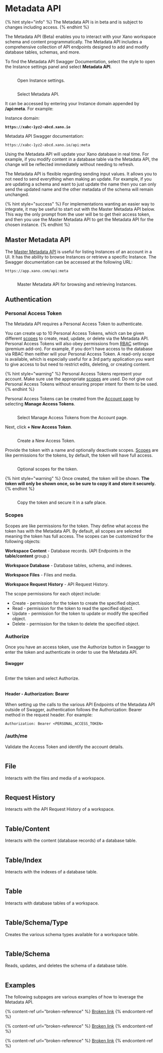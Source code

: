 # Metadata API

{% hint style="info" %}
The Metadata API is in beta and is subject to changes including access.
{% endhint %}

The Metadata API (Beta) enables you to interact with your Xano workspace schema and content programmatically. The Metadata API includes a comprehensive collection of API endpoints designed to add and modify database tables, schemas, and more.

To find the Metadata API Swagger Documentation, select the style to open the Instance settings panel and select **Metadata API**.

<figure><img src="../../.gitbook/assets/CleanShot 2023-04-11 at 15.16.20.png" alt=""><figcaption><p>Open Instance settings.</p></figcaption></figure>

<figure><img src="../../.gitbook/assets/CleanShot 2023-04-11 at 15.17.24.png" alt=""><figcaption><p>Select Metadata API.</p></figcaption></figure>

It can be accessed by entering your Instance domain appended by **/api:meta**. For example:

Instance domain:

<pre><code><strong>https://xabc-1yz2-abcd.xano.io
</strong></code></pre>

Metadata API Swagger documentation:

```
https://xabc-1yz2-abcd.xano.io/api:meta
```

Using the Metadata API will update your Xano database in real time. For example, if you modify content in a database table via the Metadata API, the change will be reflected immediately without needing to refresh.

The Metadata API is flexible regarding sending input values. It allows you to not need to send everything when making an update. For example, if you are updating a schema and want to just update the name then you can only send the updated name and the other metadata of the schema will remain unchanged.&#x20;

{% hint style="success" %}
For implementations wanting an easier way to integrate, it may be useful to start out with the Master Metadata API below. This way the only prompt from the user will be to get their access token, and then you use the Master Metadata API to get the Metadata API for the chosen instance.
{% endhint %}

## Master Metadata API

The [Master Metadata API](./#master-metadata-api) is useful for listing Instances of an account in a UI. It has the ability to browse Instances or retrieve a specific Instance. The Swagger documentation can be accessed at the following URL:

```
https://app.xano.com/api:meta
```

<figure><img src="../../.gitbook/assets/CleanShot 2023-04-21 at 09.57.47.png" alt=""><figcaption><p>Master Metadata API for browsing and retrieving Instances.</p></figcaption></figure>

## Authentication

### Personal Access Token

The Metadata API requires a Personal Access Token to authenticate.&#x20;

You can create up to 10 Personal Access Tokens, which can be given different [scopes](./#scopes) to create, read, update, or delete via the Metadata API. Personal Access Tokens will also obey permissions from [RBAC](broken-reference) settings (premium add-on). For example, if you don't have access to the database via RBAC then neither will your Personal Access Token. A read-only scope is available, which is especially useful for a 3rd party application you want to give access to but need to restrict edits, deleting, or creating content.&#x20;

{% hint style="warning" %}
Personal Access Tokens represent your account. Make sure use the appropriate [scopes](./#scopes) are used. Do not give out Personal Access Tokens without ensuring proper intent for them to be used.
{% endhint %}

Personal Access Tokens can be created from the [Account page](https://app.xano.com/admin/account) by selecting **Manage Access Tokens**.

<figure><img src="../../.gitbook/assets/CleanShot 2023-04-11 at 15.19.06.png" alt=""><figcaption><p>Select Manage Access Tokens from the Account page.</p></figcaption></figure>

Next, click **+ New Access Token**.

<figure><img src="../../.gitbook/assets/CleanShot 2023-04-11 at 15.22.02.png" alt=""><figcaption><p>Create a New Access Token.</p></figcaption></figure>

Provide the token with a name and optionally deactivate scopes. [Scopes](./#scopes) are like permissions for the tokens, by default, the token will have full access.

<figure><img src="../../.gitbook/assets/CleanShot 2023-04-21 at 09.47.26.png" alt=""><figcaption><p>Optional scopes for the token.</p></figcaption></figure>

{% hint style="warning" %}
Once created, the token will be shown. **The token will only be shown once, so be sure to copy it and store it securely.**&#x20;
{% endhint %}

<figure><img src="../../.gitbook/assets/CleanShot 2023-04-11 at 15.27.02.png" alt=""><figcaption><p>Copy the token and secure it in a safe place.</p></figcaption></figure>

### Scopes

Scopes are like permissions for the token. They define what access the token has with the Metadata API. By default, all scopes are selected meaning the token has full access. The scopes can be customized for the following objects:

**Workspace Content** - Database records. (API Endpoints in the **table/content** group.)

**Workspace Database** - Database tables, schema, and indexes.

**Workspace Files** - Files and media.

**Workspace Request History** - API Request History.

The scope permissions for each object include:

* Create - permission for the token to create the specified object.
* Read - permission for the token to read the specified object.
* Update - permission for the token to update or modify the specified object.
* Delete - permission for the token to delete the specified object.

### Authorize

Once you have an access token, use the Authorize button in Swagger to enter the token and authenticate in order to use the Metadata API.

#### Swagger

<figure><img src="../../.gitbook/assets/CleanShot 2023-04-12 at 14.36.21.png" alt=""><figcaption></figcaption></figure>

Enter the token and select Authorize.

<figure><img src="../../.gitbook/assets/CleanShot 2023-04-12 at 14.37.20.png" alt=""><figcaption></figcaption></figure>

#### Header - Authorization: Bearer

When setting up the calls to the various API Endpoints of the Metadata API outside of Swagger, authentication follows the Authorization: Bearer method in the request header. For example:

```
Authorization: Bearer <PERSONAL_ACCESS_TOKEN>
```

### /auth/me

Validate the Access Token and identify the account details.

<figure><img src="../../.gitbook/assets/CleanShot 2023-04-11 at 19.07.21@2x.png" alt=""><figcaption></figcaption></figure>

## File

Interacts with the files and media of a workspace.

<figure><img src="../../.gitbook/assets/CleanShot 2023-04-21 at 11.01.11.png" alt=""><figcaption></figcaption></figure>

## Request History

Interacts with the API Request History of a workspace.

<figure><img src="../../.gitbook/assets/CleanShot 2023-04-21 at 10.17.47.png" alt=""><figcaption></figcaption></figure>

## Table/Content

Interacts with the content (database records) of a database table.

<figure><img src="../../.gitbook/assets/CleanShot 2023-04-21 at 10.14.43.png" alt=""><figcaption></figcaption></figure>

## Table/Index

Interacts with the indexes of a database table.

<figure><img src="../../.gitbook/assets/CleanShot 2023-04-11 at 19.02.10@2x.png" alt=""><figcaption></figcaption></figure>

## Table

Interacts with database tables of a workspace.

<figure><img src="../../.gitbook/assets/CleanShot 2023-04-11 at 19.03.50@2x.png" alt=""><figcaption></figcaption></figure>

## Table/Schema/Type

Creates the various schema types available for a workspace table.

<figure><img src="../../.gitbook/assets/CleanShot 2023-04-21 at 10.15.47.png" alt=""><figcaption></figcaption></figure>

## Table/Schema

Reads, updates, and deletes the schema of a database table.

<figure><img src="../../.gitbook/assets/CleanShot 2023-04-11 at 19.06.10@2x.png" alt=""><figcaption></figcaption></figure>

## Examples

The following subpages are various examples of how to leverage the Metadata API.

{% content-ref url="broken-reference" %}
[Broken link](broken-reference)
{% endcontent-ref %}

{% content-ref url="broken-reference" %}
[Broken link](broken-reference)
{% endcontent-ref %}

{% content-ref url="broken-reference" %}
[Broken link](broken-reference)
{% endcontent-ref %}
